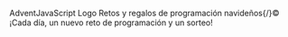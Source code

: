 AdventJavaScript Logo
Retos y regalos de programación navideños{/}©
¡Cada día, un nuevo reto de programación y un sorteo!
